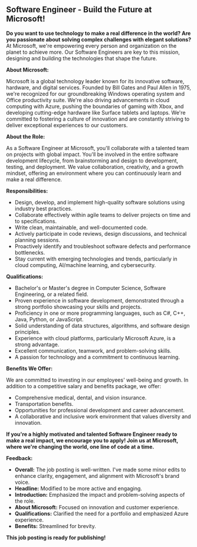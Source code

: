 ## Software Engineer - Build the Future at Microsoft!

**Do you want to use technology to make a real difference in the world? Are you passionate about solving complex challenges with elegant solutions?** At Microsoft, we're empowering every person and organization on the planet to achieve more. Our Software Engineers are key to this mission, designing and building the technologies that shape the future. 

**About Microsoft:**

Microsoft is a global technology leader known for its innovative software, hardware, and digital services. Founded by Bill Gates and Paul Allen in 1975, we're recognized for our groundbreaking Windows operating system and Office productivity suite. We're also driving advancements in cloud computing with Azure, pushing the boundaries of gaming with Xbox, and developing cutting-edge hardware like Surface tablets and laptops.  We're committed to fostering a culture of innovation and are constantly striving to deliver exceptional experiences to our customers. 

**About the Role:**

As a Software Engineer at Microsoft, you'll collaborate with a talented team on projects with global impact. You'll be involved in the entire software development lifecycle, from brainstorming and design to development, testing, and deployment. We value collaboration, creativity, and a growth mindset, offering an environment where you can continuously learn and make a real difference.

**Responsibilities:**

* Design, develop, and implement high-quality software solutions using industry best practices.
* Collaborate effectively within agile teams to deliver projects on time and to specifications.
* Write clean, maintainable, and well-documented code.
* Actively participate in code reviews, design discussions, and technical planning sessions.
* Proactively identify and troubleshoot software defects and performance bottlenecks.
* Stay current with emerging technologies and trends, particularly in cloud computing, AI/machine learning, and cybersecurity.

**Qualifications:**

* Bachelor's or Master's degree in Computer Science, Software Engineering, or a related field.
* Proven experience in software development, demonstrated through a strong portfolio showcasing your skills and projects. 
* Proficiency in one or more programming languages, such as C#, C++, Java, Python, or JavaScript.
* Solid understanding of data structures, algorithms, and software design principles.
* Experience with cloud platforms, particularly Microsoft Azure, is a strong advantage.
* Excellent communication, teamwork, and problem-solving skills.
* A passion for technology and a commitment to continuous learning.

**Benefits We Offer:**

We are committed to investing in our employees' well-being and growth. In addition to a competitive salary and benefits package, we offer:

* Comprehensive medical, dental, and vision insurance.
* Transportation benefits. 
* Opportunities for professional development and career advancement.
* A collaborative and inclusive work environment that values diversity and innovation.

**If you're a highly motivated and talented Software Engineer ready to make a real impact, we encourage you to apply! Join us at Microsoft, where we're changing the world, one line of code at a time.**

**Feedback:**

* **Overall:** The job posting is well-written. I've made some minor edits to enhance clarity, engagement, and alignment with Microsoft's brand voice.
* **Headline:** Modified to be more active and engaging.
* **Introduction:** Emphasized the impact and problem-solving aspects of the role.
* **About Microsoft:**  Focused on innovation and customer experience. 
* **Qualifications:**  Clarified the need for a portfolio and emphasized Azure experience. 
* **Benefits:** Streamlined for brevity. 

**This job posting is ready for publishing!**